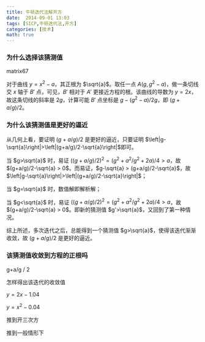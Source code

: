 ```yaml
---
title: 牛顿迭代法解开方
date:  2014-09-01 13:03
tags: [SICP,牛顿迭代法,开方]
categories: [技术]
math: true
---
```



### 为什么选择该猜测值

matrix67

对于曲线 $y=x^2-a$，其正根为 $\sqrt{a}$。取任一点 $A(g, g^2-a)$，做一条切线交 $x$ 轴于 $B'$ 点，可见，$B'$ 相对于 $A'$ 更接近方程的根。该曲线的导数为 $y=2x$，故这条切线的斜率是 $2g$，计算可能 $B'$ 点坐标是 $g-(g^2-a)/2g$，即 $(g+a/g)/2$。

### 为什么该猜测值是更好的逼近

从几何上看，要证明 $(g+a/g)/2$ 是更好的逼近，只要证明 $\left|g-\sqrt{a}\right|>\left|(g+a/g)/2-\sqrt{a}\right|$即可。

当 $g>\sqrt{a}$ 时，易证 $((g+a/g)/2)^2 = (g^2+a^2/g^2+2a)/4 > a$，故 $(g+a/g)/2-\sqrt{a} > 0$。而易证，$g-\sqrt{a} > (g+a/g)/2-\sqrt{a}$，故 $\left|g-\sqrt{a}\right|>\left|(g+a/g)/2-\sqrt{a}\right|$；

当 $g=\sqrt{a}$ 时，数值解即解析解；

当 $g<\sqrt{a}$ 时，易证 $((g+a/g)/2)^2 = (g^2+a^2/g^2+2a)/4 > a$，故 $(g+a/g)/2-\sqrt{a} > 0$。即新的猜测值 $g'>\sqrt{a}$，又回到了第一种情况。

综上所述，多次迭代之后，总能得到一个猜测值 $g>\sqrt{a}$，使得该迭代渐渐收敛，故 $(g+a/g)/2$ 是更好的逼近。

### 该猜测值收敛到方程的正根吗

g+a/g / 2

怎样得出该迭代的收敛值

$y=2x-1.04$

$y=x^{2}-0.04$

推到开三次方

推到一般情形下